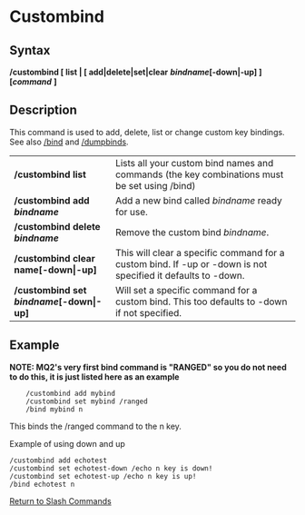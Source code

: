 # Custombind

## Syntax

**/custombind \[ list \| \[ add\|delete\|set\|clear** _**bindname**_**\[-down\|-up\] \] \[**_**command**_ **\]**

## Description

This command is used to add, delete, list or change custom key bindings. See also [/bind](bind.md) and [/dumpbinds](dumpbinds.md).

|  |  |
| :--- | :--- |
| **/custombind list** | Lists all your custom bind names and commands \(the key combinations must be set using /bind\) |
| **/custombind add** _**bindname**_ | Add a new bind called _bindname_ ready for use. |
| **/custombind delete** _**bindname**_ | Remove the custom bind _bindname_. |
| **/custombind clear name\[-down\|-up\]** | This will clear a specific command for a custom bind. If -up or -down is not specified it defaults to -down. |
| **/custombind set** _**bindname**_**\[-down\|-up\]** | Will set a specific command for a custom bind. This too defaults to -down if not specified. |

## Example

**NOTE: MQ2's very first bind command is "RANGED" so you do not need to do this, it is just listed here as an example**

```text
    /custombind add mybind
    /custombind set mybind /ranged
    /bind mybind n
```

This binds the /ranged command to the n key.

Example of using down and up

```text
/custombind add echotest
/custombind set echotest-down /echo n key is down!
/custombind set echotest-up /echo n key is up!
/bind echotest n
```

[Return to Slash Commands](./)

